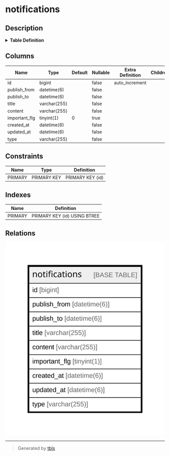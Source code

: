 # notifications

## Description

<details>
<summary><strong>Table Definition</strong></summary>

```sql
CREATE TABLE `notifications` (
  `id` bigint NOT NULL AUTO_INCREMENT,
  `publish_from` datetime(6) NOT NULL,
  `publish_to` datetime(6) NOT NULL,
  `title` varchar(255) COLLATE utf8mb4_bin NOT NULL,
  `content` varchar(255) COLLATE utf8mb4_bin NOT NULL,
  `important_flg` tinyint(1) DEFAULT '0',
  `created_at` datetime(6) NOT NULL,
  `updated_at` datetime(6) NOT NULL,
  `type` varchar(255) COLLATE utf8mb4_bin NOT NULL,
  PRIMARY KEY (`id`)
) ENGINE=InnoDB AUTO_INCREMENT=[Redacted by tbls] DEFAULT CHARSET=utf8mb4 COLLATE=utf8mb4_bin
```

</details>

## Columns

| Name | Type | Default | Nullable | Extra Definition | Children | Parents | Comment |
| ---- | ---- | ------- | -------- | ---------------- | -------- | ------- | ------- |
| id | bigint |  | false | auto_increment |  |  |  |
| publish_from | datetime(6) |  | false |  |  |  |  |
| publish_to | datetime(6) |  | false |  |  |  |  |
| title | varchar(255) |  | false |  |  |  |  |
| content | varchar(255) |  | false |  |  |  |  |
| important_flg | tinyint(1) | 0 | true |  |  |  |  |
| created_at | datetime(6) |  | false |  |  |  |  |
| updated_at | datetime(6) |  | false |  |  |  |  |
| type | varchar(255) |  | false |  |  |  |  |

## Constraints

| Name | Type | Definition |
| ---- | ---- | ---------- |
| PRIMARY | PRIMARY KEY | PRIMARY KEY (id) |

## Indexes

| Name | Definition |
| ---- | ---------- |
| PRIMARY | PRIMARY KEY (id) USING BTREE |

## Relations

![er](notifications.svg)

---

> Generated by [tbls](https://github.com/k1LoW/tbls)
